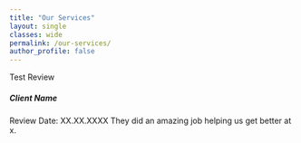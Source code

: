 ```yaml
---
title: "Our Services"
layout: single
classes: wide
permalink: /our-services/
author_profile: false
---
```


Test Review
##### Client Name
Review Date: XX.XX.XXXX
They did an amazing job helping us get better at x.
